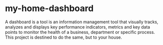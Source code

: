 # my-home-dashboard
A dashboard is a tool is an information management tool that visually tracks, analyzes and displays key performance indicators, metrics and key data points to monitor the health of a business, department or specific process. This project is destined to do the same, but to your house.
